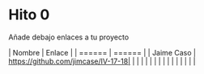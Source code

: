 # Hito 0


Añade debajo enlaces a tu proyecto


| Nombre | Enlace |
| ====== | ====== |
|   Jaime Caso   | https://github.com/jimcase/IV-17-18|
|        |        |
|        |        |
|        |        |
|        |        |
|        |        |

